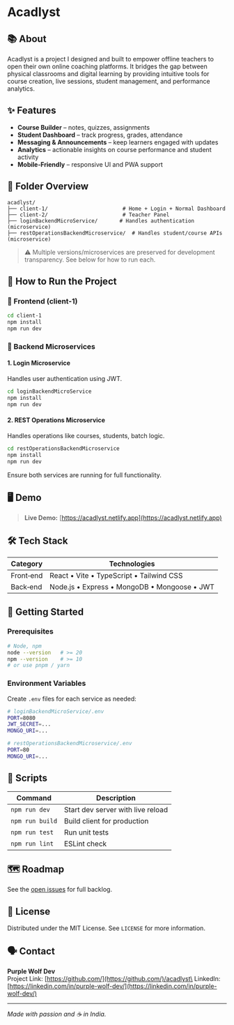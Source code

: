 # Acadlyst



## 📚 About

Acadlyst is a project I designed and built to empower offline teachers to open their own online coaching platforms. It bridges the gap between physical classrooms and digital learning by providing intuitive tools for course creation, live sessions, student management, and performance analytics.

## ✨ Features

- **Course Builder** – notes, quizzes, assignments
- **Student Dashboard** – track progress, grades, attendance
- **Messaging & Announcements** – keep learners engaged with updates
- **Analytics** – actionable insights on course performance and student activity
- **Mobile‑Friendly** – responsive UI and PWA support

## 📁 Folder Overview

```
acadlyst/
├── client-1/                        # Home + Login + Normal Dashboard
├── client-2/                        # Teacher Panel
├── loginBackendMicroService/       # Handles authentication (microservice)
├── restOperationsBackendMicroservice/  # Handles student/course APIs (microservice)

```

> ⚠️ Multiple versions/microservices are preserved for development transparency. See below for how to run each.

## 🧩 How to Run the Project

### 🔹 Frontend (client-1)

```bash
cd client-1
npm install
npm run dev
```

### 🔹 Backend Microservices

#### 1. Login Microservice

Handles user authentication using JWT.

```bash
cd loginBackendMicroService
npm install
npm run dev
```

#### 2. REST Operations Microservice

Handles operations like courses, students, batch logic.

```bash
cd restOperationsBackendMicroservice
npm install
npm run dev
```

Ensure both services are running for full functionality.

## 🖥️ Demo

> **Live Demo:** [https://acadlyst.netlify.app](https://acadlyst.netlify.app)

## 🛠️ Tech Stack

| Category  | Technologies                                                         |
| --------- | -------------------------------------------------------------------- |
| Front‑end | React • Vite • TypeScript • Tailwind CSS                             |
| Back‑end  | Node.js • Express • MongoDB • Mongoose • JWT                         |

## 🚀 Getting Started

### Prerequisites

```bash
# Node, npm
node --version   # >= 20
npm --version    # >= 10
# or use pnpm / yarn
```

### Environment Variables

Create `.env` files for each service as needed:

```bash
# loginBackendMicroService/.env
PORT=8080
JWT_SECRET=...
MONGO_URI=...

# restOperationsBackendMicroservice/.env
PORT=80
MONGO_URI=...
```

## 📜 Scripts

| Command         | Description                       |
| --------------- | --------------------------------- |
| `npm run dev`   | Start dev server with live reload |
| `npm run build` | Build client for production       |
| `npm run test`  | Run unit tests                    |
| `npm run lint`  | ESLint check                      |

## 🗺️ Roadmap

See the [open issues](https://github.com/PurpleWolfDev/acadlyst/issues) for full backlog.


## 📄 License

Distributed under the MIT License. See `LICENSE` for more information.

## 🗣️ Contact

**Purple Wolf Dev**\
Project Link: [https://github.com/](https://github.com/)/acadlyst\
LinkedIn: [https://linkedin.com/in/purple-wolf-dev/](https://linkedin.com/in/purple-wolf-dev/)

---

*Made with passion and ☕ in India.*

